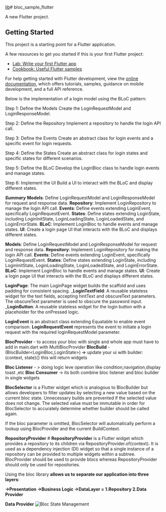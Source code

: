 [lib](..%2F..%2Fdemo_bloc_flutter%2Flib)# bloc_sample_flutter

A new Flutter project.

## Getting Started

This project is a starting point for a Flutter application.

A few resources to get you started if this is your first Flutter project:

- [Lab: Write your first Flutter app](https://docs.flutter.dev/get-started/codelab)
- [Cookbook: Useful Flutter samples](https://docs.flutter.dev/cookbook)

For help getting started with Flutter development, view the
[online documentation](https://docs.flutter.dev/), which offers tutorials,
samples, guidance on mobile development, and a full API reference.

Below is the implementation of a login model using the BLoC pattern:

Step 1: Define the Models
Create the LoginRequestModel and LoginResponseModel.

Step 2: Define the Repository
Implement a repository to handle the login API call.

Step 3: Define the Events
Create an abstract class for login events and a specific event for login requests.

Step 4: Define the States
Create an abstract class for login states and specific states for different scenarios.

Step 5: Define the BLoC
Develop the LoginBloc class to handle login events and manage states.

Step 6: Implement the UI
Build a UI to interact with the BLoC and display different states.

**_Summary_**
**Models**: Define LoginRequestModel and LoginResponseModel for request and response data.
**Repository**: Implement LoginRepository to manage the login API call.
**Events**: Define events extending LoginEvent, specifically LoginRequestEvent.
**States**: Define states extending LoginState, including LoginInitState, LoginLoadingState, LoginLoadedState, and LoginErrorState.
**BLoC**: Implement LoginBloc to handle events and manage states.
**UI**: Create a login page UI that interacts with the BLoC and displays different states.


**Models**: Define LoginRequestModel and LoginResponseModel for request and response data.
**Repository**: Implement LoginRepository for making the login API call.
**Events**: Define events extending LoginEvent, specifically LoginRequestEvent.
**States**: Define states extending LoginState, including LoginInitState, LoginLoadingState, LoginLoadedState, and LoginErrorState.
**BLoC**: Implement LoginBloc to handle events and manage states.
**UI**: Create a login page UI that interacts with the BLoC and displays different states.


**LoginPage**: The main LoginPage widget builds the scaffold and uses padding for consistent spacing.
_**LoginTextField**: A reusable stateless widget for the text fields, accepting hintText and obscureText parameters. The obscureText parameter is used to obscure the password input.
_**LoginButton**: A reusable stateless widget for the login button with a placeholder for the onPressed logic.

**LoginEvent** is an abstract class extending Equatable to enable event comparison.
**LoginRequestEvent** represents the event to initiate a login request with the required loginRequestModel parameter.


**BlocProvider** - to access your bloc with single and whole app must have to add in main.dart with MultiBlocProvider
**BlocBuild** -(BlocBuilder<LoginBloc,LoginState>) => update your ui with builder: (context, state){} this will return widgets 


**Bloc Listener** - > doing logic leve operation like condition,navigation,display toast ,etc 
**Bloc Consumer** -> its both combine bloc listener and bloc builder in single widgets

**BlocSelector** is a Flutter widget which is analogous to BlocBuilder but allows developers to filter updates by selecting a new value based on the current bloc state. Unnecessary builds are prevented if the selected value does not change. The selected value must be immutable in order for BlocSelector to accurately determine whether builder should be called again.

If the bloc parameter is omitted, BlocSelector will automatically perform a lookup using BlocProvider and the current BuildContext.

**RepositoryProvider** #
**RepositoryProvider** is a Flutter widget which provides a repository to its children via RepositoryProvider.of<T>(context). It is used as a dependency injection (DI) widget so that a single instance of a repository can be provided to multiple widgets within a subtree. BlocProvider should be used to provide blocs whereas RepositoryProvider should only be used for repositories.

Using the bloc library **allows us to separate our application into three layers**:

**->Presentation
->Business Logic
->DataLayer = 1.Repository  2.Data Provider**

**Data Provider**
![Bloc State Management](/Users/jeelshah/Desktop/bloc_ui_logic_data.png "Bloc")